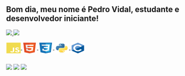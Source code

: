 ## Bom dia, meu nome é Pedro Vidal, estudante e desenvolvedor iniciante!
<div style="display: flex; flex-direction: column;">
  <a href="https://github.com/PedroVidalDev">
  <img height="180em" src="https://github-readme-stats-git-masterrstaa-rickstaa.vercel.app/api?username=PedroVidalDev&&show_icons=true&theme=aura"/>
  <img height="180em" src="https://github-readme-stats-git-masterrstaa-rickstaa.vercel.app/api/top-langs/?username=PedroVidalDev&layout=compact&langs_count=7&theme=aura"/>
</div>
  
<div style="display: inline_block"><br>
  <img align="center" alt="Vidal-Js" height="30" width="40" src="https://raw.githubusercontent.com/devicons/devicon/master/icons/javascript/javascript-plain.svg">
  <img align="center" alt="Vidal-HTML" height="30" width="40" src="https://raw.githubusercontent.com/devicons/devicon/master/icons/html5/html5-original.svg">
  <img align="center" alt="Vidal-CSS" height="30" width="40" src="https://raw.githubusercontent.com/devicons/devicon/master/icons/css3/css3-original.svg">
  <img align="center" alt="Vidal-Python" height="30" width="40" src="https://raw.githubusercontent.com/devicons/devicon/master/icons/python/python-original.svg">
  <img align="center" alt="Vidal-C++" height="30" width="40" src="https://raw.githubusercontent.com/devicons/devicon/master/icons/c/c-original.svg">
</div>

##

<div> 
  <a href="https://www.instagram.com/taldovidas/" target="_blank"><img src="https://img.shields.io/badge/-Instagram-%23E4405F?style=for-the-badge&logo=instagram&logoColor=white" target="_blank"></a>
  <a href = "mailto:pedrohvidals@gmail.com"><img src="https://img.shields.io/badge/-Gmail-%23333?style=for-the-badge&logo=gmail&logoColor=white" target="_blank"></a>
  <a href = "https://www.linkedin.com/in/pedro-vidal-5a4509255" target="_blank"><img src="https://img.shields.io/badge/-LinkedIn-%230077B5?style=for-the-badge&logo=linkedin&logoColor=white" target="_blank"></a> 
</div>
